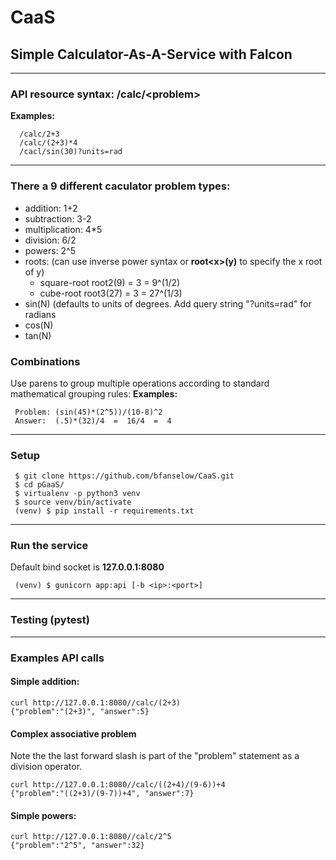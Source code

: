 # CaaS
## Simple Calculator-As-A-Service with Falcon

---
### API resource syntax: /calc/\<problem\>
**Examples:**
```
  /calc/2+3
  /calc/(2+3)*4
  /cacl/sin(30)?units=rad
```
---
### There a 9 different caculator problem types:
  + addition: 1+2
  + subtraction: 3-2
  + multiplication: 4*5
  + division: 6/2
  + powers: 2^5
  + roots: (can use inverse power syntax or **root\<x\>(y)** to specify the x root of y) 
    - square-root root2(9) = 3 = 9^(1/2)
    - cube-root root3(27) = 3 = 27^(1/3)
  + sin(N) (defaults to units of degrees. Add query string "?units=rad" for radians
  + cos(N)
  + tan(N)

### Combinations
Use parens to group multiple operations according to standard mathematical grouping rules:
**Examples:**
```
 Problem: (sin(45)*(2^5))/(10-8)^2 
 Answer:  (.5)*(32)/4  =  16/4  =  4
```
---
### Setup
```
 $ git clone https://github.com/bfanselow/CaaS.git
 $ cd pGaaS/
 $ virtualenv -p python3 venv
 $ source venv/bin/activate
 (venv) $ pip install -r requirements.txt
```

---
### Run the service 
Default bind socket is **127.0.0.1:8080**
```
 (venv) $ gunicorn app:api [-b <ip>:<port>]
```

---
### Testing (pytest)



---
### Examples API calls
#### Simple addition:
```
curl http://127.0.0.1:8080//calc/(2+3)
{"problem":"(2+3)", "answer":5}
```
#### Complex associative problem 
Note the the last forward slash is part of the "problem" statement as a division operator.
```
curl http://127.0.0.1:8080//calc/((2+4)/(9-6))+4
{"problem":"((2+3)/(9-7))+4", "answer":7}
```
#### Simple powers:
```
curl http://127.0.0.1:8080//calc/2^5
{"problem":"2^5", "answer":32}
```
